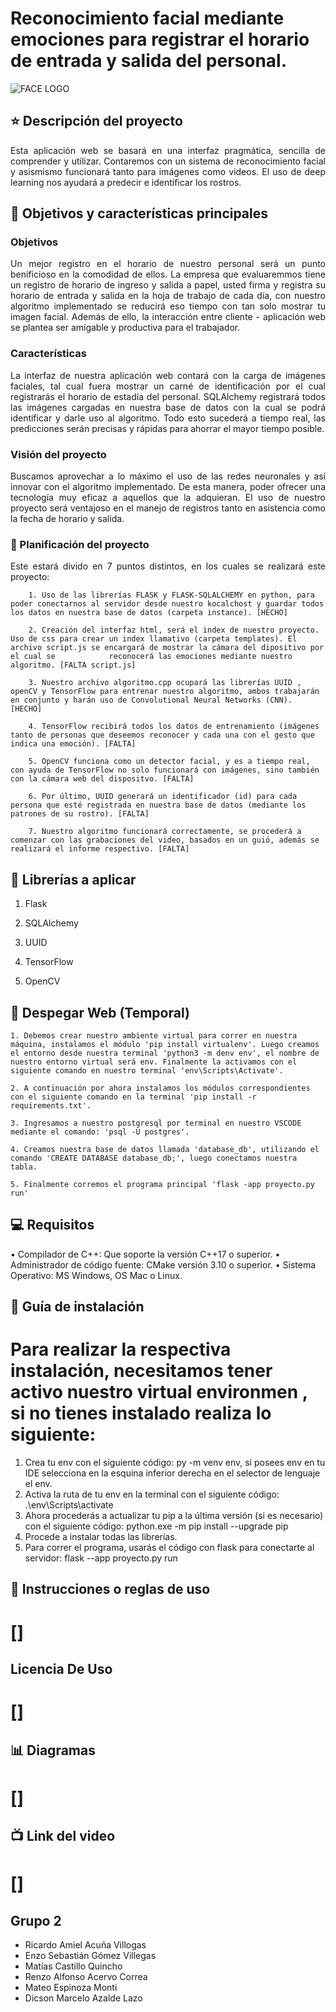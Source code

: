 # **Reconocimiento facial mediante emociones para registrar el horario de entrada y salida del personal.**

![FACE LOGO](https://github.com/CS1103/proyecto-final---te02---202301-pf0220231-grupo2/assets/132113148/fdd5866b-608b-4801-ab0b-370b76446133)



## :star: Descripción del proyecto
<p align="justify">
Esta aplicación web se basará en una interfaz pragmática, sencilla de comprender y utilizar. Contaremos con un sistema de reconocimiento facial y asismismo funcionará tanto para imágenes como videos. El uso de deep learning nos ayudará a predecir e identificar los rostros.
</p>


## :pushpin: **Objetivos y características principales**
### Objetivos
<p align="justify">
    Un mejor registro en el horario de nuestro personal será un punto benificioso en la comodidad de ellos. La empresa que evaluaremmos tiene un registro de horario de ingreso y salida a papel, usted firma y registra su horario de entrada y salida en la hoja de trabajo de cada día, con nuestro algoritmo implementado se reducirá eso tiempo con tan solo mostrar tu imagen facial. Además de ello, la interacción entre cliente - aplicación web se plantea ser amigable y productiva para el trabajador.
</p>

### Características
<p align="justify">
    La interfaz de nuestra aplicación web contará con la carga de imágenes faciales, tal cual fuera mostrar un carné de identificación por el cual registrarás el horario de estadía del personal. SQLAlchemy registrará todos las imágenes cargadas en nuestra base de datos con la cual se podrá identificar y darle uso al algoritmo. Todo esto sucederá a tiempo real, las predicciones serán precisas y rápidas para ahorrar el mayor tiempo posible.
</p>


### Visión del proyecto
<p align="justify">
    Buscamos aprovechar a lo máximo el uso de las redes neuronales y así innovar con el algoritmo implementado. De esta manera, poder ofrecer una tecnología muy eficaz a aquellos que la adquieran. El uso de nuestro proyecto será ventajoso en el manejo de registros tanto en asistencia como la fecha de horario y salida.
</p>

### :calendar: Planificación del proyecto
<p align="justify">
    Este estará divido en 7 puntos distintos, en los cuales se realizará este proyecto:
    
        1. Uso de las librerías FLASK y FLASK-SQLALCHEMY en python, para poder conectarnos al servidor desde nuestro kocalchost y guardar todos los datos en nuestra base de datos (carpeta instance). [HECHO]
    
        2. Creación del interfaz html, será el index de nuestro proyecto. Uso de css para crear un index llamativo (carpeta templates). El archivo script.js se encargará de mostrar la cámara del dipositivo por el cual se            reconocerá las emociones mediante nuestro algoritmo. [FALTA script.js]
    
        3. Nuestro archivo algoritmo.cpp ocupará las librerías UUID , openCV y TensorFlow para entrenar nuestro algoritmo, ambos trabajarán en conjunto y harán uso de Convolutional Neural Networks (CNN).  [HECHO]
    
        4. TensorFlow recibirá todos los datos de entrenamiento (imágenes tanto de personas que deseemos reconocer y cada una con el gesto que indica una emoción). [FALTA]
    
        5. OpenCV funciona como un detector facial, y es a tiempo real, con ayuda de TensorFlow no solo funcionará con imágenes, sino también con la cámara web del dispositvo. [FALTA]
    
        6. Por último, UUID generará un identificador (id) para cada persona que esté registrada en nuestra base de datos (mediante los patrones de su rostro). [FALTA]
    
        7. Nuestro algoritmo funcionará correctamente, se procederá a comenzar con las grabaciones del video, basados en un guió, además se realizará el informe respectivo. [FALTA]
</p>

## :file_folder: Librerías a aplicar

1. Flask

2. SQLAlchemy

3. UUID

4. TensorFlow

5. OpenCV

## :rocket: Despegar Web (Temporal)
<p align="justify">
    
    1. Debemos crear nuestro ambiente virtual para correr en nuestra máquina, instalamos el módulo 'pip install virtualenv'. Luego creamos el entorno desde nuestra terminal 'python3 -m denv env', el nombre de nuestro entorno virtual será env. Finalmente la activamos con el siguiente comando en nuestro terminal 'env\Scripts\Activate'.
    
    2. A continuación por ahora instalamos los módulos correspondientes con el siguiente comando en la terminal 'pip install -r requirements.txt'.
    
    3. Ingresamos a nuestro postgresql por terminal en nuestro VSCODE mediante el comando: 'psql -U postgres'.
    
    4. Creamos nuestra base de datos llamada 'database_db', utilizando el comando 'CREATE DATABASE database_db;', luego conectamos nuestra tabla.
    
    5. Finalmente corremos el programa principal 'flask -app proyecto.py run'
    
## :computer: Requisitos
• Compilador de C++: Que soporte la versión C++17 o superior.
• Administrador de código fuente: CMake versión 3.10 o superior.
• Sistema Operativo: MS Windows, OS Mac o Linux.
    
## :wrench: Guía de instalación
# Para realizar la respectiva instalación, necesitamos tener activo nuestro virtual environmen , si no tienes instalado realiza lo siguiente:

1. Crea tu env con el siguiente código: py -m venv env, si posees env en tu IDE selecciona en la esquina inferior derecha en el selector de lenguaje el env.
2. Activa la ruta de tu env en la terminal con el siguiente código: .\env\Scripts\activate
3. Ahora procederás a actualizar tu pip a la última versión (si es necesario) con el siguiente código: python.exe -m pip install --upgrade pip
4. Procede a instalar todas las librerías.
5. Para correr el programa, usarás el código con flask para conectarte al servidor: flask --app proyecto.py run
    
## :page_facing_up: Instrucciones o reglas de uso
 # []

## Licencia De Uso
# []
    
## :bar_chart: Diagramas
# []
    
## :tv: Link del video
# []
    
## Grupo 2
- Ricardo Amiel Acuña Villogas
- Enzo Sebastián Gómez Villegas
- Matías Castillo Quincho
- Renzo Alfonso Acervo Correa
- Mateo Espinoza Monti
- Dicson Marcelo Azalde Lazo
    
    
    



